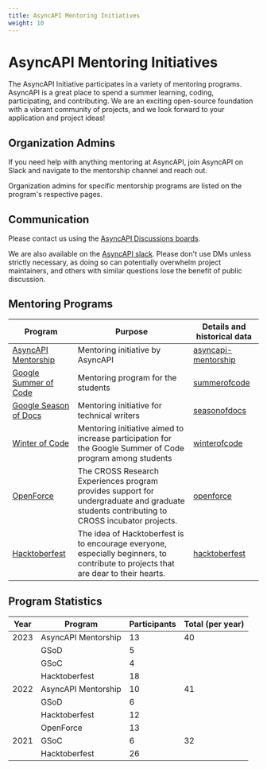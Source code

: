```yaml
---
title: AsyncAPI Mentoring Initiatives
weight: 10
---
```


# AsyncAPI Mentoring Initiatives

The AsyncAPI Initiative participates in a variety of mentoring programs. AsyncAPI is a great place to spend a summer learning, coding, participating, and contributing. We are an exciting open-source foundation with a vibrant community of projects, and we look forward to your application and project ideas!

## Organization Admins
If you need help with anything mentoring at AsyncAPI, join AsyncAPI on Slack and navigate to the mentorship channel and reach out.

Organization admins for specific mentorship programs are listed on the program's respective pages.

## Communication

Please contact us using the [AsyncAPI Discussions boards](https://github.com/cncf/mentoring/discussions).

We are also available on the [AsyncAPI slack](https://asyncapi.com/slack-invite). Please don't use DMs unless strictly necessary, as doing so can potentially overwhelm project maintainers, and others with similar questions lose the benefit of public discussion.

## Mentoring Programs

| Program | Purpose | Details and historical data |
|-------- | ------- | --------------------------- |
| [AsyncAPI Mentorship](https://www.asyncapi.com/) | Mentoring initiative by AsyncAPI | [asyncapi-mentorship](./asyncapi-mentorship-README) |
| [Google Summer of Code](https://summerofcode.withgoogle.com/) | Mentoring program for the students | [summerofcode](./summerofcode-README) |
| [Google Season of Docs](https://developers.google.com/season-of-docs) | Mentoring initiative for technical writers | [seasonofdocs](./seasonofdocs-2023-README) |
| [Winter of Code](https://www.winterofcode.com) | Mentoring initiative aimed to increase participation for the Google Summer of Code program among students | [winterofcode](./winterofcode-2023-README) |
| [OpenForce](https://www.openforce.tech/) | The CROSS Research Experiences program provides support for undergraduate and graduate students contributing to CROSS incubator projects. | [openforce](openforce/README) |
| [Hacktoberfest](https://hacktoberfest.com/) |  The idea of Hacktoberfest is to encourage everyone, especially beginners, to contribute to projects that are dear to their hearts. | [hacktoberfest](hacktoberfest/README) |

## Program Statistics

| Year | Program              | Participants | Total (per year) |
| ---- | -------------------- | ------------ | ---------------- |
| 2023 | AsyncAPI Mentorship  | 13           | 40               |
|      | GSoD                 | 5            |                  |
|      | GSoC                 | 4            |                  |
|      | Hacktoberfest        | 18           |                  |    
| 2022 | AsyncAPI Mentorship  | 10           | 41               |
|      | GSoD                 | 6            |                  |
|      | Hacktoberfest        | 12           |                  |  
|      | OpenForce            | 13           |                  |
| 2021 | GSoC                 | 6            | 32               |
|      | Hacktoberfest        | 26           |                  |
